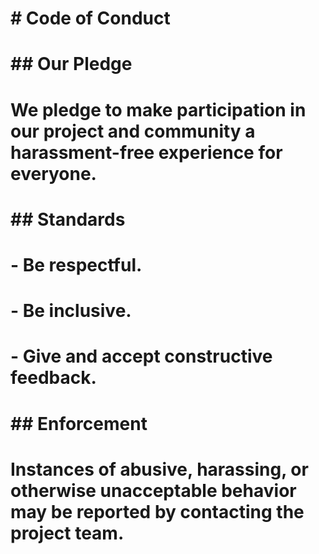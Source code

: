 # \# Code of Conduct

# 

# \## Our Pledge

# We pledge to make participation in our project and community a harassment-free experience for everyone.

# 

# \## Standards

# \- Be respectful.  

# \- Be inclusive.  

# \- Give and accept constructive feedback.  

# 

# \## Enforcement

# Instances of abusive, harassing, or otherwise unacceptable behavior may be reported by contacting the project team.

# 

